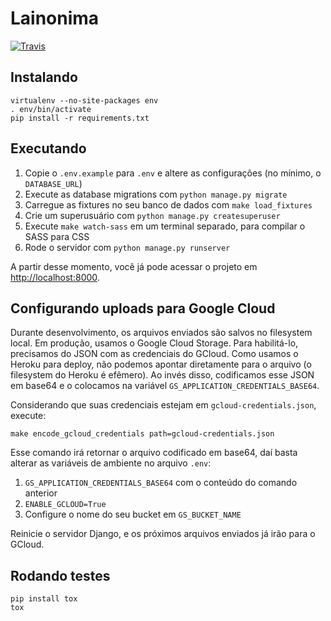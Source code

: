 # Lainonima

[![Travis](https://travis-ci.org/vitorbaptista/lainonima.svg?branch=master)](https://travis-ci.org/vitorbaptista/lainonima)

## Instalando

```
virtualenv --no-site-packages env
. env/bin/activate
pip install -r requirements.txt
```

## Executando

1. Copie o `.env.example` para `.env` e altere as configurações (no mínimo, o
   `DATABASE_URL`)
1. Execute as database migrations com `python manage.py migrate`
1. Carregue as fixtures no seu banco de dados com `make load_fixtures`
1. Crie um superusuário com `python manage.py createsuperuser`
1. Execute `make watch-sass` em um terminal separado, para compilar o SASS para
   CSS
1. Rode o servidor com `python manage.py runserver`

A partir desse momento, você já pode acessar o projeto em
[http://localhost:8000](http://localhost:8000).

## Configurando uploads para Google Cloud

Durante desenvolvimento, os arquivos enviados são salvos no filesystem local.
Em produção, usamos o Google Cloud Storage. Para habilitá-lo, precisamos do
JSON com as credenciais do GCloud. Como usamos o Heroku para deploy, não
podemos apontar diretamente para o arquivo (o filesystem do Heroku é efêmero).
Ao invés disso, codificamos esse JSON em base64 e o colocamos na variável
`GS_APPLICATION_CREDENTIALS_BASE64`.

Considerando que suas credenciais estejam em `gcloud-credentials.json`, execute:

`make encode_gcloud_credentials path=gcloud-credentials.json`

Esse comando irá retornar o arquivo codificado em base64, daí basta alterar as
variáveis de ambiente no arquivo `.env`:

1. `GS_APPLICATION_CREDENTIALS_BASE64` com o conteúdo do comando anterior
1. `ENABLE_GCLOUD=True`
1. Configure o nome do seu bucket em `GS_BUCKET_NAME`

Reinicie o servidor Django, e os próximos arquivos enviados já irão para o
GCloud.

## Rodando testes

```
pip install tox
tox
```
